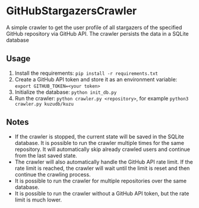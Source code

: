 # GitHubStargazersCrawler
A simple crawler to get the user profile of all stargazers of the specified GitHub repository via GitHub API. The crawler persists the data in a SQLite database

## Usage
1. Install the requirements: `pip install -r requirements.txt`
1. Create a GitHub API token and store it as an environment variable: `export GITHUB_TOKEN=<your token>`
1. Initialize the database: `python init_db.py`
1. Run the crawler: `python crawler.py <repository>`, for example `python3 crawler.py kuzudb/kuzu`

## Notes
- If the crawler is stopped, the current state will be saved in the SQLite database. It is possible to run the crawler multiple times for the same repository. It will automatically skip already crawled users and continue from the last saved state. 
- The crawler will also automatically handle the GitHub API rate limit. If the rate limit is reached, the crawler will wait until the limit is reset and then continue the crawling process.
- It is possible to run the crawler for multiple repositories over the same database. 
- It is possible to run the crawler without a GitHub API token, but the rate limit is much lower.